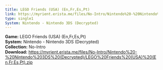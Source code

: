 ```yaml
---
title: LEGO Friends (USA) (En,Fr,Es,Pt)
link: https://myrient.erista.me/files/No-Intro/Nintendo%20-%20Nintendo%203DS%20(Decrypted)/LEGO%20Friends%20(USA)%20(En,Fr,Es,Pt).zip
type: single1
System: Nintendo - Nintendo 3DS (Decrypted)
---
```

<b>Game:</b> LEGO Friends (USA) (En,Fr,Es,Pt)<br>
<b>System:</b> Nintendo - Nintendo 3DS (Decrypted)<br>
<b>Collection:</b> No-Intro<br>
<b>Download:</b> https://myrient.erista.me/files/No-Intro/Nintendo%20-%20Nintendo%203DS%20(Decrypted)/LEGO%20Friends%20(USA)%20(En,Fr,Es,Pt).zip